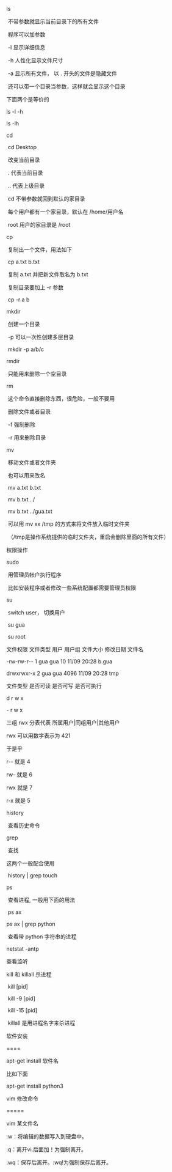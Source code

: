 ls

​    不带参数就显示当前目录下的所有文件

​    程序可以加参数

​    -l 显示详细信息

​    -h 人性化显示文件尺寸

​    -a 显示所有文件， 以 . 开头的文件是隐藏文件

​    还可以带一个目录当参数，这样就会显示这个目录

下面两个是等价的

ls -l -h

ls -lh



cd

​    cd Desktop

​    改变当前目录

​    . 代表当前目录



​    .. 代表上级目录

​    cd 不带参数就回到默认的家目录

​    每个用户都有一个家目录，默认在 /home/用户名

​    root 用户的家目录是 /root

cp

​    复制出一个文件，用法如下

​    cp a.txt b.txt

​    复制 a.txt 并把新文件取名为 b.txt

​    复制目录要加上 -r 参数

​    cp -r a b

mkdir

​    创建一个目录

​    -p 可以一次性创建多层目录

​    mkdir -p a/b/c

rmdir

​    只能用来删除一个空目录

rm

​    这个命令直接删除东西，很危险，一般不要用

​    删除文件或者目录

​    -f 强制删除

​    -r 用来删除目录

mv

​    移动文件或者文件夹

​    也可以用来改名

​    mv a.txt b.txt

​    mv b.txt ../

​    mv b.txt ../gua.txt

​    可以用 mv xx /tmp 的方式来将文件放入临时文件夹

​    （/tmp是操作系统提供的临时文件夹，重启会删除里面的所有文件）





权限操作

sudo

​    用管理员帐户执行程序

​    比如安装程序或者修改一些系统配置都需要管理员权限

su

​    switch user， 切换用户

​    su gua

​    su root



文件权限    文件类型 用户 用户组 文件大小  修改日期     文件名

-rw-rw-r--  1       gua gua     10      11/09 20:28 b.gua

drwxrwxr-x  2       gua gua     4096    11/09 20:28 tmp

文件类型    是否可读  是否可写  是否可执行

d           r       w           x

\-           r       w           x

三组 rwx 分表代表 所属用户|同组用户|其他用户

rwx 可以用数字表示为 421

于是乎

r-- 就是 4

rw- 就是 6

rwx 就是 7

r-x 就是 5



history

​    查看历史命令

grep

​    查找

这两个一般配合使用

​    history | grep touch



ps

​    查看进程, 一般用下面的用法

​    ps ax

ps ax | grep python

​    查看带 python 字符串的进程

netstat -antp

查看监听



kill 和 killall 杀进程

​    kill [pid]

​    kill -9 [pid]

​    kill -15 [pid]

​    killall 是用进程名字来杀进程





软件安装

====

apt-get install 软件名

比如下面

apt-get install python3



vim 修改命令

=====

vim 某文件名

:w：将编辑的数据写入到硬盘中。

:q：离开vi.后面加！为强制离开。

:wq：保存后离开。:wq!为强制保存后离开。